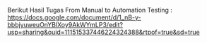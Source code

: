 Berikut Hasil Tugas From Manual to Automation Testing : https://docs.google.com/document/d/1_nB-y-bbbjyuweuOnYBlXoy9AkWYmLP3/edit?usp=sharing&ouid=111515337446224324388&rtpof=true&sd=true